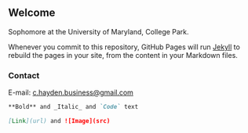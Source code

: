 ## Welcome

Sophomore at the University of Maryland, College Park.

Whenever you commit to this repository, GitHub Pages will run [Jekyll](https://jekyllrb.com/) to rebuild the pages in your site, from the content in your Markdown files.

### Contact

E-mail: c.hayden.business@gmail.com

```markdown
**Bold** and _Italic_ and `Code` text

[Link](url) and ![Image](src)
```
